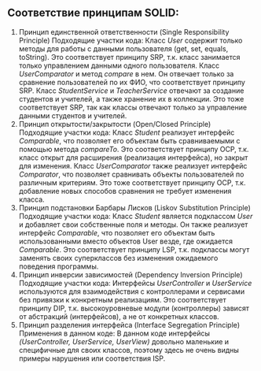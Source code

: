 ## Cоответствие принципам SOLID:

1. Принцип единственной ответственности (Single Responsibility Principle)
Подходящие участки кода:
Класс _User_ содержит только методы для работы с данными пользователя (get, set, equals, toString). 
Это соответствует принципу SRP, т.к. класс занимается только управлением данными одного пользователя.
Класс _UserComparator_ и метод _compare_ в нем. Он отвечает только за сравнение пользователей по их ФИО, 
что соответствует принципу SRP.
Класс _StudentService_ и _TeacherService_ отвечают за создание студентов и учителей, а также хранение их в коллекции. 
Это тоже соответствует SRP, так как классы отвечают только за управление данными студентов и учителей.
2. Принцип открытости/закрытости (Open/Closed Principle)
Подходящие участки кода:
Класс _Student_ реализует интерфейс _Comparable_, что позволяет его объектам быть сравниваемыми с помощью метода 
_compareTo_. Это соответствует принципу OCP, т.к. класс открыт для расширения (реализация интерфейса), 
но закрыт для изменения.
Класс _UserComparator_ также реализует интерфейс _Comparator_, что позволяет сравнивать объекты пользователей 
по различным критериям. Это тоже соответствует принципу OCP, т.к. добавление новых способов сравнения 
не требует изменения класса.
3. Принцип подстановки Барбары Лисков (Liskov Substitution Principle)
Подходящие участки кода:
Класс _Student_ является подклассом _User_ и добавляет свои собственные поля и методы. 
Он также реализует интерфейс _Comparable_, что позволяет его объектам быть использованными вместо объектов User везде,
где ожидается _Comparable_. Это соответствует принципу LSP, т.к. подклассы могут заменять своих суперклассов 
без изменения ожидаемого поведения программы.
4. Принцип инверсии зависимостей (Dependency Inversion Principle)
Подходящие участки кода:
Интерфейсы _UserController_ и _UserService_ используются для взаимодействия с контроллерами и сервисами
без привязки к конкретным реализациям. Это соответствует принципу DIP, т.к. высокоуровневые модули (контроллеры)
зависят от абстракций (интерфейсов), а не от конкретных классов.
5. Принцип разделения интерфейса (Interface Segregation Principle)
Применения в данном коде:
В данном коде интерфейсы _(UserController, UserService, UserView)_ довольно маленькие и специфичные 
для своих классов, поэтому здесь не очень видны примеры нарушения или соответствия ISP.